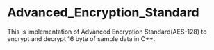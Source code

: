 # Advanced_Encryption_Standard
This is implementation of Advanced Encryption Standard(AES-128) to encrypt and decrypt 16 byte of sample data in C++.
